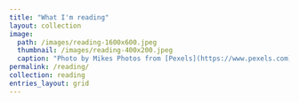 ```yaml
---
title: "What I'm reading"
layout: collection
image:
  path: /images/reading-1600x600.jpeg
  thumbnail: /images/reading-400x200.jpeg
  caption: "Photo by Mikes Photos from [Pexels](https://www.pexels.com)"
permalink: /reading/
collection: reading
entries_layout: grid
---
```

